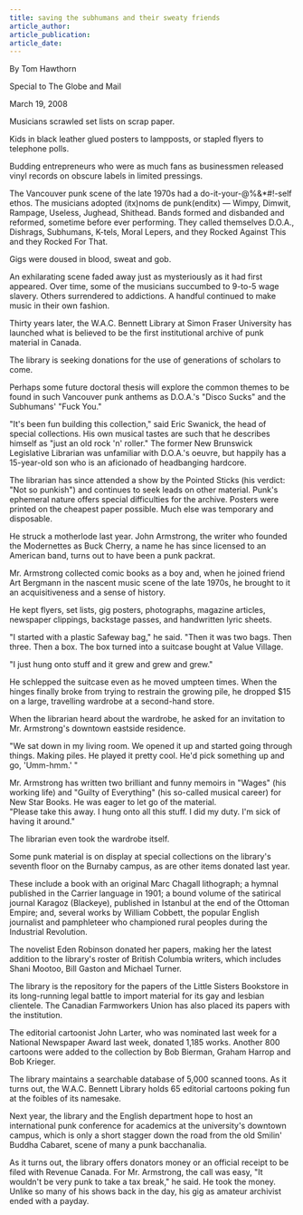 ```yaml
---
title: saving the subhumans and their sweaty friends
article_author:
article_publication:
article_date:
---
```

By Tom Hawthorn  
  
Special to The Globe and Mail  
  
March 19, 2008  
  
Musicians scrawled set lists on scrap paper.  
  
Kids in black leather glued posters to lampposts, or stapled flyers to telephone polls.  
  
Budding entrepreneurs who were as much fans as businessmen released vinyl records on obscure labels in limited pressings.  
  
The Vancouver punk scene of the late 1970s had a do-it-your-@%&*#!-self ethos. The musicians adopted (itx)noms de punk(enditx) &mdash; Wimpy, Dimwit, Rampage, Useless, Jughead, Shithead. Bands formed and disbanded and reformed, sometime before ever performing. They called themselves D.O.A., Dishrags, Subhumans, K-tels, Moral Lepers, and they Rocked Against This and they Rocked For That.  
  
Gigs were doused in blood, sweat and gob.  
  
An exhilarating scene faded away just as mysteriously as it had first appeared. Over time, some of the musicians succumbed to 9-to-5 wage slavery. Others surrendered to addictions. A handful continued to make music in their own fashion.  
  
Thirty years later, the W.A.C. Bennett Library at Simon Fraser University has launched what is believed to be the first institutional archive of punk material in Canada.  
  
The library is seeking donations for the use of generations of scholars to come.  
  
Perhaps some future doctoral thesis will explore the common themes to be found in such Vancouver punk anthems as D.O.A.'s "Disco Sucks" and the Subhumans' "Fuck You."  
  
"It's been fun building this collection," said Eric Swanick, the head of special collections. His own musical tastes are such that he describes himself as "just an old rock 'n' roller." The former New Brunswick Legislative Librarian was unfamiliar with D.O.A.'s oeuvre, but happily has a 15-year-old son who is an aficionado of headbanging hardcore.  
  
The librarian has since attended a show by the Pointed Sticks (his verdict: "Not so punkish") and continues to seek leads on other material. Punk's ephemeral nature offers special difficulties for the archive. Posters were printed on the cheapest paper possible. Much else was temporary and disposable.  
  
He struck a motherlode last year. John Armstrong, the writer who founded the Modernettes as Buck Cherry, a name he has since licensed to an American band, turns out to have been a punk packrat.  
  
Mr. Armstrong collected comic books as a boy and, when he joined friend Art Bergmann in the nascent music scene of the late 1970s, he brought to it an acquisitiveness and a sense of history.  
  
He kept flyers, set lists, gig posters, photographs, magazine articles, newspaper clippings, backstage passes, and handwritten lyric sheets.  
  
"I started with a plastic Safeway bag," he said. "Then it was two bags. Then three. Then a box. The box turned into a suitcase bought at Value Village.  
  
"I just hung onto stuff and it grew and grew and grew."  
  
He schlepped the suitcase even as he moved umpteen times. When the hinges finally broke from trying to restrain the growing pile, he dropped $15 on a large, travelling wardrobe at a second-hand store.  
  
When the librarian heard about the wardrobe, he asked for an invitation to Mr. Armstrong's downtown eastside residence.  
  
"We sat down in my living room. We opened it up and started going through things. Making piles. He played it pretty cool. He'd pick something up and go, 'Umm-hmm.' "  
  
Mr. Armstrong has written two brilliant and funny memoirs in "Wages" (his working life) and "Guilty of Everything" (his so-called musical career) for New Star Books. He was eager to let go of the material.  
"Please take this away. I hung onto all this stuff. I did my duty. I'm sick of having it around."  
  
The librarian even took the wardrobe itself.  
  
Some punk material is on display at special collections on the library's seventh floor on the Burnaby campus, as are other items donated last year.  
  
These include a book with an original Marc Chagall lithograph; a hymnal published in the Carrier language in 1901; a bound volume of the satirical journal Karagoz (Blackeye), published in Istanbul at the end of the Ottoman Empire; and, several works by William Cobbett, the popular English journalist and pamphleteer who championed rural peoples during the Industrial Revolution.  
  
The novelist Eden Robinson donated her papers, making her the latest addition to the library's roster of British Columbia writers, which includes Shani Mootoo, Bill Gaston and Michael Turner.  
  
The library is the repository for the papers of the Little Sisters Bookstore in its long-running legal battle to import material for its gay and lesbian clientele. The Canadian Farmworkers Union has also placed its papers with the institution.  
  
The editorial cartoonist John Larter, who was nominated last week for a National Newspaper Award last week, donated 1,185 works. Another 800 cartoons were added to the collection by Bob Bierman, Graham Harrop and Bob Krieger.  
  
The library maintains a searchable database of 5,000 scanned toons. As it turns out, the W.A.C. Bennett Library holds 65 editorial cartoons poking fun at the foibles of its namesake.  
  
Next year, the library and the English department hope to host an international punk conference for academics at the university's downtown campus, which is only a short stagger down the road from the old Smilin' Buddha Cabaret, scene of many a punk bacchanalia.  
  
As it turns out, the library offers donators money or an official receipt to be filed with Revenue Canada. For Mr. Armstrong, the call was easy, "It wouldn't be very punk to take a tax break," he said. He took the money. Unlike so many of his shows back in the day, his gig as amateur archivist ended with a payday.  
